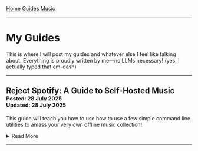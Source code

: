 <title>Miles' Site</title>

[Home](./index.html) [Guides](./guides.html) [Music](./music.html)

---

# My Guides

This is where I will post my guides and whatever else I feel like talking about. Everything is proudly written by me—no LLMs necessary! (yes, I actually typed that em-dash)

---

## Reject Spotify: A Guide to Self-Hosted Music<br><sup><sup>Posted: 28 July 2025</sup></sup><br><sup><sup>Updated: 28 July 2025</sup></sup>

This guide will teach you how to use how to use a few simple command line utilities to amass your very own offline music collection!

<details>

<summary>Read More</summary>

### Overview

We will be using `yt-dlp` and `beet` to download and organize our music. We can either play the collection directly off of our personal computer, or set up a streaming service on our home server! While this guide is primarily written for Linux users, things shouldn't be too different for Windows/Mac users (other than the installation experience).

### Why do this?

#### Ownership

The main reason we might want to do this is for control. With music streaming, you do not own anything! These streaming services have every right to remove music on a whim, for any reason (often as mundane as licensing issues!).

#### Ethics

You might also find yourself disgruntled with Spotify, after their recent debacle with [investing in AI war technologies](https://www.cnbc.com/2025/06/17/spotifys-daniel-ek-leads-investment-in-defense-startup-helsing.html). This has led several notable artists to [leave the platform completely](https://www.theguardian.com/music/2025/jul/26/king-gizzard-and-the-lizard-wizard-join-spotify-exodus-over-arms-industry-link-ntwnfb).

It is also worth noting that [artists do not make much revenue from music streaming](https://www.latimes.com/entertainment-arts/music/story/2021-04-19/spotify-artists-royalty-rate-apple-music), especially smaller artists!

#### Finances

To be clear, I do not condone piracy! After all, the example in this tutorial will be using royalty-free music. And besides, think of the streaming companies' shareholders!

With that being said, this is the exact same process with all music, regardless of copyrights/royalties (don't do it though, I will give you a slap on the wrist!).

If you still *were* to do this, you might argue that [culture should not be behind a paywall](https://www.pcgamer.com/gaming-industry/ultrakill-dev-says-its-fine-to-pirate-his-game-if-you-dont-have-money-to-spare-culture-shouldnt-exist-only-for-those-who-can-afford-it/). It could also serve as a way to demo music before you purchase your own copy (such as CDs or Vinyl).

### Obtaining the Music

#### Physical Media

If you already own physical media of any kind, you are in luck!

If you have CDs, use a computer's CD player to rip the individual files. I would recommend ripping them in the FLAC format, which makes an exact (lossless) copy of the CD, as opposed to lossy formats like MP3 or OPUS. If you do not have much space or are alright with potential losses in quality, then lossy formats will save you a lot of space. If you want a lossy format, [OPUS at 128 KB/s is basically indistinguishable to the human ear](https://wiki.xiph.org/Opus_Recommended_Settings).

Analog media (like vinyl or cassette tapes) are a bit more involved. You will need to play them through their respective devices, but with the output being routed either into your computer's line-in or microphone port (I would only use the microphone port if you do not have a line-in, or do not have an amp/pre-amp). Then, you would use a program such as [audacity](https://github.com/audacity/audacity) to record this playback and save it to a file (again, I would recommend FLAC if you have the space and OPUS at 128 KB/s if you don't). Read [here](https://manual.audacityteam.org/man/sample_workflow_for_tape_digitization.html) for ripping tapes with Audacity and [here](https://manual.audacityteam.org/man/sample_workflow_for_lp_digitization.html) for ripping vinyl with Audacity. For these rips to work with the rest of the tutorial, make sure to split the recordings into individual tracks with their appropriate names.

#### Downloaded Media

If you would like to purchase digital music from artists on the internet, you should check out [Bandcamp](https://bandcamp.com/)!

Otherwise, for music not already in physical possession, we will be using [yt-dlp](https://github.com/yt-dlp/yt-dlp). It is available in most package managers under the name `yt-dlp` (though **be mindful** that outdated versions often **do not work right** when trying to download from Youtube!). You can check if your version is recent by typing the command `yt-dlp --version`, which in my case returned `2025.06.30`. It should also be noted that ffmpeg must be installed for things to work properly. For more detailed installation instructions, see [here](https://liassica.codeberg.page/posts/0001-yt-dlp/).

Now, on Youtube, find the album you would like (in this case we will use [Kevin MacLeod's Polka! Polka! Polka!](https://www.youtube.com/watch?v=eJ6QlglqkYA&list=OLAK5uy_mdJyQFdloubaXxKxDzgmW5455z_lfCgtQ)). Go into the directory you would like this saved, and simply type `yt-dlp -x https://www.youtube.com/watch?v=eJ6QlglqkYA&list=OLAK5uy_mdJyQFdloubaXxKxDzgmW5455z_lfCgtQ` (the `-x` tells the downloader to only save the audio, not the video as well).

Now, if all went well, the tracks are now saved on your computer:

    user@latitude ~/temp> ls
    'Double Polka [eJ6QlglqkYA].opus'
    'Dvorak Polka [GF9CSn3gMnE].opus'
    'Four Beers'\'' Polka [qvhQzHEABGI].opus'
    'Glee Club Polka [oSbS4_J5ujg].opus'
    'Manic Polka [A-bWfr20PRo].opus'
    'No Spam Polka [J52o2NPuI-E].opus'
    'Pixel Peeker Polka - faster [JbspWYbuxgE].opus'
    'Pixel Peeker Polka - slower [mNIxHMYRPRw].opus'
    'Snare Bounce Polka [0uXtpW9wg4A].opus'
    'Spazzmatica Polka [vx2tQgtT1Tc].opus'
    'Super Polka [u1TfN3H2VCA].opus'
    user@latitude ~/temp> 

### Organizing the Music

#### Installing Beets

We may now have the music, but this can quickly become an unorganized mess! Not to mention that when opened in a media player, there is no track ordering, album cover, and other crucial metadata (with the exception of some CD rips)! Luckily, [beets](https://beets.readthedocs.io/) will alleviate all of these problems! It is available with many package managers, with specific installation instructions on their website.

#### Configuring Beets

To configure beets, type `beet config -e`. This is what my config currently looks like:

    directory: /mnt/audio/music
    library: /mnt/audio/music/musiclibrary.db
    import:
        move: yes
        write: yes
    plugins:
        chroma
        fromfilename
        fetchart
        lyrics
    chroma:
        auto: yes
    fetchart:
        auto: yes
    lyrics:
        auto: no
        translate:
	    api_key:
            from_languages: []
            to_language:
        dist_thresh: 0.11
        fallback: null
        force: no
        google_API_key: null
        google_engine_ID: 009217259823014548361:lndtuqkycfu
        print: no
        sources: [lrclib, google, genius, tekstowo]
        synced: no

You should really read the [documentation](https://beets.readthedocs.io/en/stable/guides/main.html) before using this program, but essentially, whenever I import music from any path on my system, this config will have the properly formatted music placed in `/mnt/audio/music`, with the unformatted music being deleted.

#### Installing Chroma

Before we continue, one crucial plugin (also the hardest part) must be installed separately: [chroma](https://beets.readthedocs.io/en/stable/plugins/chroma.html). Chroma will 'listen' to each song and see if it sounds similar to any known songs (called fingerprinting). This is useful when the music being imported is poorly named/tagged, which can often happen with Youtube downloads.

In addition to the chromaprint package you will also need to install an audio decoder. On my Fedora 42 system, I installed the `chromaprint-tools` package and already had ffmpeg installed. Assuming you are using my config, chroma will automatically run when you import new media.

#### Importing Our Music

when running `beet import .` in our download directory, we get the following output:

    user@latitude ~/temp> beet import .

    /home/user/temp (11 items)

      Match (75.4%):
      Kevin MacLeod - Polka! Polka! Polka!
      ≠ album, artist, tracks
      MusicBrainz, Digital Media, 2014, XW, None, None, None
      https://musicbrainz.org/release/4efbe3b0-3eb4-4c0f-93d0-a867ec5b396d
      ≠ Artist:  -> Kevin MacLeod
         ≠ (#0) Double Polka [eJ6QlglqkYA] (3:42) -> (#1) Double Polka (3:42)
         ≠ (#0) Dvorak Polka [GF9CSn3gMnE] (1:45) -> (#2) Dvorak Polka (1:45)
         ≠ (#0) Four Beers' Polka [qvhQzHEABGI] (2:27) -> (#3) Four Beers’ Polka (2:27)
         ≠ (#0) Glee Club Polka [oSbS4_J5ujg] (3:26) -> (#4) Glee Club Polka (3:26)
         ≠ (#0) Manic Polka [A-bWfr20PRo] (3:18) -> (#5) Manic Polka (3:18)
         ≠ (#0) No Spam Polka [J52o2NPuI-E] (3:22) -> (#6) No Spam Polka (3:22)
         ≠ (#0) Pixel Peeker Polka - faster [JbspWYbuxgE] (3:22) -> (#7) Pixel Peeker Polka (faster) (3:22)
         ≠ (#0) Pixel Peeker Polka - slower [mNIxHMYRPRw] (3:48) -> (#8) Pixel Peeker Polka (slower) (3:48)
         ≠ (#0) Snare Bounce Polka [0uXtpW9wg4A] (2:40) -> (#9) Snare Bounce Polka (2:40)
         ≠ (#0) Spazzmatica Polka [vx2tQgtT1Tc] (1:36) -> (#10) Spazzmatica Polka (1:36)
         ≠ (#0) Super Polka [u1TfN3H2VCA] (0:49) -> (#11) Super Polka (0:49)
    ➜ [A]pply, More candidates, Skip, Use as-is, as Tracks, Group albums,
    Enter search, enter Id, aBort? 

Since everything looks correct, we will enter `A` as our response. Now we can see that all of the music is in the specified library directory, organized as ARTIST/ALBUM with consistent naming, metadata, and an album cover!

    user@latitude /m/a/m/Kevin MacLeod> pwd
    /mnt/audio/music/Kevin MacLeod
    user@latitude /m/a/m/Kevin MacLeod> ls Polka!\ Polka!\ Polka!/
    '01 Double Polka.opus'       '07 Pixel Peeker Polka (faster).opus'
    '02 Dvorak Polka.opus'       '08 Pixel Peeker Polka (slower).opus'
    '03 Four Beers’ Polka.opus'  '09 Snare Bounce Polka.opus'
    '04 Glee Club Polka.opus'    '10 Spazzmatica Polka.opus'
    '05 Manic Polka.opus'        '11 Super Polka.opus'
    '06 No Spam Polka.opus'       cover.jpg
    user@latitude /m/a/m/Kevin MacLeod> 

### Enjoying the Music!

* album-oriented music players

### Optional: Streaming the Music

* navidrome

</details>

---
